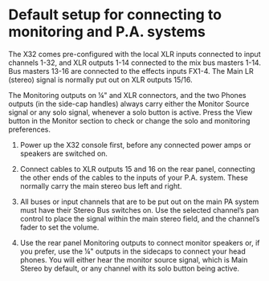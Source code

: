 # Default setup for connecting to monitoring and P.A. systems

The X32 comes pre-configured with the local XLR inputs connected to input channels 1-32, and XLR outputs 1-14 connected to the mix bus masters 1-14. Bus masters 13-16 are connected to the effects inputs FX1-4. The Main LR (stereo) signal is normally put out on XLR outputs 15/16.

The Monitoring outputs on ¼" and XLR connectors, and the two Phones outputs (in the side-cap handles) always carry either the Monitor Source signal or any solo signal, whenever a solo button is active. Press the View button in the Monitor section to check or change the solo and monitoring preferences.

1. Power up the X32 console first, before any connected power amps or speakers are switched on.

2. Connect cables to XLR outputs 15 and 16 on the rear panel, connecting the other ends of the cables to the inputs of your P.A. system. These normally carry the main stereo bus left and right.

3. All buses or input channels that are to be put out on the main PA system must have their Stereo Bus switches on. Use the selected channel’s pan control to place the signal within the main stereo field, and the channel’s fader to set the volume.

4. Use the rear panel Monitoring outputs to connect monitor speakers or, if you prefer, use the ¼" outputs in the sidecaps to connect your head phones. You will either hear the monitor source signal, which is Main Stereo by default, or any channel with its solo button being active.